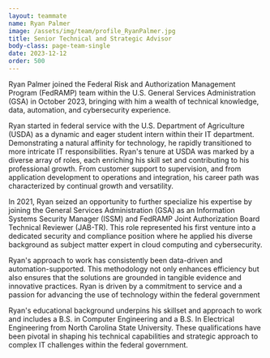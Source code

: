 ```yaml
---
layout: teammate
name: Ryan Palmer
image: /assets/img/team/profile_RyanPalmer.jpg
title: Senior Technical and Strategic Advisor
body-class: page-team-single
date: 2023-12-12
order: 500
---
```

Ryan Palmer joined the Federal Risk and Authorization Management Program (FedRAMP) team within the U.S. General Services Administration (GSA) in October 2023, bringing with him a wealth of technical knowledge, data, automation, and cybersecurity experience. 

Ryan started in federal service with the U.S. Department of Agriculture (USDA) as a dynamic and eager student intern within their IT department.  Demonstrating a natural affinity for technology, he rapidly transitioned to more intricate IT responsibilities. Ryan's tenure at USDA was marked by a diverse array of roles, each enriching his skill set and contributing to his professional growth. From customer support to supervision, and from application development to operations and integration, his career path was characterized by continual growth and versatility.

In 2021, Ryan seized an opportunity to further specialize his expertise by joining the General Services Administration (GSA) as an Information Systems Security Manager (ISSM) and FedRAMP Joint Authorization Board Technical Reviewer (JAB-TR). This role represented his first venture into a dedicated  security and compliance position where he applied his diverse background as subject matter expert in cloud computing and cybersecurity.

Ryan's approach to work has consistently been data-driven and automation-supported. This methodology not only enhances efficiency but also ensures that the solutions are grounded in tangible evidence and innovative practices.  Ryan is driven by a commitment to service and a passion for advancing the use of technology within the federal government

Ryan's educational background underpins his skillset and approach to work and includes a B.S. in Computer Engineering and a B.S. In Electrical Engineering from North Carolina State University. These qualifications have been pivotal in shaping his technical capabilities and strategic approach to complex IT challenges within the federal government.
